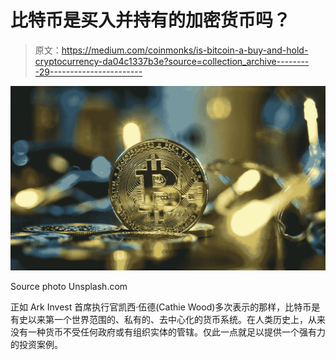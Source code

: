 # 比特币是买入并持有的加密货币吗？

> 原文：<https://medium.com/coinmonks/is-bitcoin-a-buy-and-hold-cryptocurrency-da04c1337b3e?source=collection_archive---------29----------------------->

![](img/1eed48a344e608d2e63a0217d9ca0be5.png)

Source photo Unsplash.com

正如 Ark Invest 首席执行官凯西·伍德(Cathie Wood)多次表示的那样，比特币是有史以来第一个世界范围的、私有的、去中心化的货币系统。在人类历史上，从来没有一种货币不受任何政府或有组织实体的管辖。仅此一点就足以提供一个强有力的投资案例。